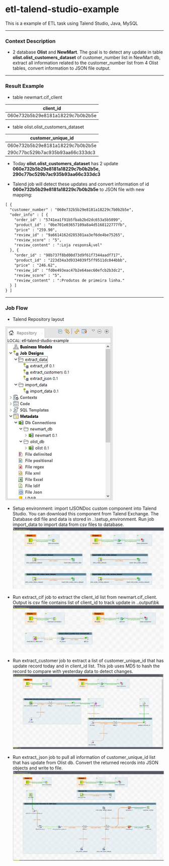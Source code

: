 # **etl-talend-studio-example**
This is a example of ETL task using Talend Studio, Java, MySQL

---
### **Context Description**
- 2 database **Olist** and **NewMart**. The goal is to detect any update in table **olist.olist_customers_dataset** of customer_number list in NewMart db, extract all information related to the customer_number list from 4 Olist tables, convert information to JSON file output. 
 
---
### **Result Example** 

- table newmart.cif_client

| client_id |
| --- |
| 060e732b5b29e8181a18229c7b0b2b5e |

- table olist.olist_customers_dataset

| customer_unique_id |
| --- |
| 060e732b5b29e8181a18229c7b0b2b5e |
| 290c77bc529b7ac935b93aa66c333dc3 |

- Today **olist.olist_customers_dataset** has 2 update **060e732b5b29e8181a18229c7b0b2b5e, 290c77bc529b7ac935b93aa66c333dc3**

- Talend job will detect these updates and convert information of id **060e732b5b29e8181a18229c7b0b2b5e** to JSON file with new mapping:
```
[ {
  "customer_number" : "060e732b5b29e8181a18229c7b0b2b5e",
  "oder_info" : [ {
    "order_id" : "5741ea1f91b5fbab2bd2dc653a5b5099",
    "product_id" : "0be701e03657109a8a4d5168122777fb",
    "price" : "259.90",
    "review_id" : "9a6614162d285301aa3ef6de4be75265",
    "review_score" : "5",
    "review_content" : ":Loja responsÃ¡vel"
  }, {
    "order_id" : "98b737f8bd00d73d9f61f7344aadf717",
    "product_id" : "223d34a3d9334039f5ff9511dc044bbb",
    "price" : "246.62",
    "review_id" : "fd0e493eac47b2e64aec60efcb2b3dc2",
    "review_score" : "5",
    "review_content" : ":Produtos de primeira linha."
  } ]
} ]
```

---
### **Job Flow** 
- Talend Repository layout

![Talend Repository Layout](https://github.com/IcedTea0000/etl-talend-studio-example/blob/master/document_img/repository_layout.JPG)

- Setup environment: import tJSONDoc custom component into Talend Studio. You can download this component from Talend Exchange. The Database ddl file and data is stored in ..\setup_environment. Run job import_data to import data from csv files to database.
![Talend Import Data](https://github.com/IcedTea0000/etl-talend-studio-example/blob/master/document_img/job_import_data.JPG)

- Run extract_cif job to extract the client_id list from newmart.cif_client. Output is csv file contains list of client_id to track update in ..output\bk
![Talend Extract Cif](https://github.com/IcedTea0000/etl-talend-studio-example/blob/master/document_img/job_extract_cif.JPG)

- Run extract_customer job to extract a list of customer_unique_id that has update record today and in client_id list. This job uses MD5 to hash the record to compare with yesterday data to detect changes.
![Talend Extract Customers](https://github.com/IcedTea0000/etl-talend-studio-example/blob/master/document_img/job_extract_customers.JPG)

- Run extract_json job to pull all information of customer_unique_id list that has update from Olist db. Convert the returned records into JSON objects and write to file.
![Talend Extract JSON](https://github.com/IcedTea0000/etl-talend-studio-example/blob/master/document_img/job_extract_json.JPG)
